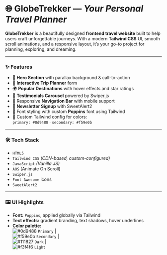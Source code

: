 # 🌐 GlobeTrekker — *Your Personal Travel Planner*

**GlobeTrekker** is a beautifully designed **frontend travel website** built to help users craft unforgettable journeys. With a modern **Tailwind CSS** UI, smooth scroll animations, and a responsive layout, it’s your go-to project for planning, exploring, and dreaming.

---

### ✨ Features

- 🎯 **Hero Section** with parallax background & call-to-action
- 📍 **Interactive Trip Planner** form
- 🌍 **Popular Destinations** with hover effects and star ratings
- 💬 **Testimonials Carousel** powered by Swiper.js
- 🧭 Responsive **Navigation Bar** with mobile support
- 💌 **Newsletter Signup** with SweetAlert2
- 🎨 Font styling with custom **Poppins** font using Tailwind
- 🎯 Custom Tailwind config for colors:  
  `primary: #0d9488` · `secondary: #f59e0b`

---

### 🛠️ Tech Stack

- `HTML5`
- `Tailwind CSS` *(CDN-based, custom-configured)*
- `JavaScript` *(Vanilla JS)*
- `AOS` (Animate On Scroll)
- `Swiper.js`
- `Font Awesome` icons
- `SweetAlert2`

---

### 🖼 UI Highlights

- **Font:** `Poppins`, applied globally via Tailwind
- **Text effects:** gradient branding, text shadows, hover underlines
- **Color palette:**  
  ![#0d9488](https://via.placeholder.com/15/0d9488/000000?text=+) `Primary` |  
  ![#f59e0b](https://via.placeholder.com/15/f59e0b/000000?text=+) `Secondary` |  
  ![#111827](https://via.placeholder.com/15/111827/000000?text=+) `Dark` |  
  ![#f3f4f6](https://via.placeholder.com/15/f3f4f6/000000?text=+) `Light`

